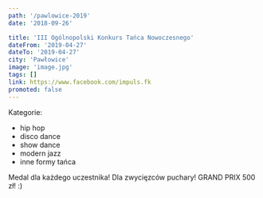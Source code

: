 ```yaml
---
path: '/pawlowice-2019'
date: '2018-09-26'

title: 'III Ogólnopolski Konkurs Tańca Nowoczesnego'
dateFrom: '2019-04-27'
dateTo: '2019-04-27'
city: 'Pawłowice'
image: 'image.jpg'
tags: []
link: https://www.facebook.com/impuls.fk
promoted: false
---
```

Kategorie:
- hip hop
- disco dance
- show dance
- modern jazz
- inne formy tańca

Medal dla każdego uczestnika!
Dla zwycięzców puchary!
GRAND PRIX 500 zł! :)